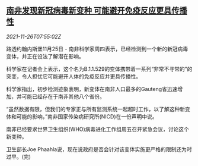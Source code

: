 <!--1637913662000-->
[南非发现新冠病毒新变种 可能避开免疫反应更具传播性](https://cn.reuters.com/article/south-africa-new-covid-variant-1126-idCNKBS2IB0HD)
------

<div><i>2021-11-26T07:55:02Z</i></div><p>路透约翰内斯堡11月25日 - 南非科学家周四表示，已经检测到一个新的新冠病毒变体，并正在设法了解潜在影响。</p><p>科学家在记者会上表示，这个名为B.1.1.529的变体携带着一系列“非常不寻常的”的突变，令人担忧它可能避开人体的免疫反应并更具传播性。</p><p>科学家指出，初步检测迹象表明，新变体在南非人口最多的Gauteng省迅速增加，并可能已经存在于南非其他八个省份。</p><p>“虽然数据有限，但我们的专家正与所有监测系统一起超时工作，以了解这种新变体和可能的影响，”南非国家传染病研究所(NICD)在一份声明中说。</p><p>南非已经要求世界卫生组织(WHO)病毒进化工作组周五召开紧急会议，讨论这个新变种。</p><p>卫生部长Joe Phaahla说，现在说政府是否会针对该变体实施更严格的限制还为时过早。(完)</p>
